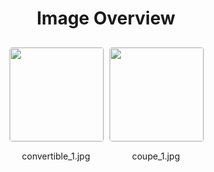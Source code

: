 <h1 style ="text-align: center;"> Image Overview </h1>
<div style="display: flex;
flex-wrap: wrap;
gap: 10px;
justify-content: center;
padding: 10px;" >
<div style="flex: 1 1 calc(33.333% - 20px); /* Three images per row on large screens */
        max-width: 150px;
        text-align: center;" >
<img src="https://media.evkx.net/multimedia/guides/veichletypes/convertible_1_xst.jpg" style="width: 150px;
height: auto;
border: 1px solid #ddd;
border-radius: 5px;
  ">
<p>convertible_1.jpg</p>
</div>
<div style="flex: 1 1 calc(33.333% - 20px); /* Three images per row on large screens */
        max-width: 150px;
        text-align: center;" >
<img src="https://media.evkx.net/multimedia/guides/veichletypes/coupe_1_xst.jpg" style="width: 150px;
height: auto;
border: 1px solid #ddd;
border-radius: 5px;
  ">
<p>coupe_1.jpg</p>
</div>
</div>
